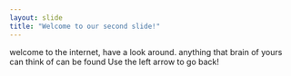```yaml
---
layout: slide
title: "Welcome to our second slide!"
---
```

welcome to the internet, have a look around. anything that brain of yours can think of can be found
Use the left arrow to go back!
